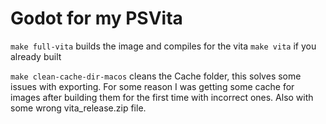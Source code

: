 # Godot for my PSVita

`make full-vita` builds the image and compiles for the vita
`make vita` if you already built

`make clean-cache-dir-macos` cleans the Cache folder, this solves some issues with exporting.
For some reason I was getting some cache for images after building them for the first time with incorrect ones.
Also with some wrong vita_release.zip file.